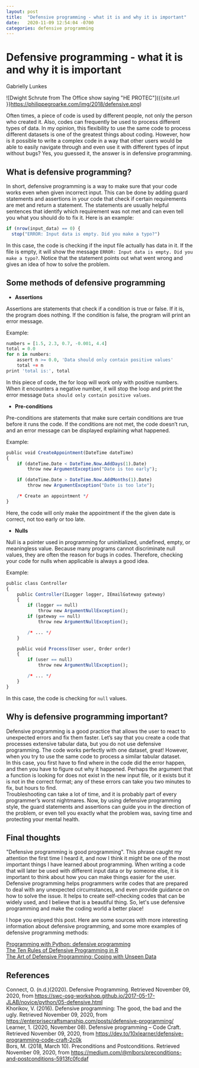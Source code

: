 ```yaml
---
layout: post
title:  "Defensive programming - what it is and why it is important"
date:   2020-11-09 12:54:04 -0700
categories: defensive programming
---
```

# **Defensive programming - what it is and why it is important**
Gabrielly Lunkes  

![Dwight Schrute from The Office show saying "HE PROTEC"]({{site.url }}https://philippegroarke.com/img/2018/defensive.png)

Often times, a piece of code is used by different people, not only the person who created it. Also, codes can frequently be used to process different types of data. In my opinion, this flexibility to use the same code to process different datasets is one of the greatest things about coding. However, how is it possible to write a complex code in a way that other users would be able to easily navigate through and even use it with different types of input without bugs? Yes, you guessed it, the answer is in defensive programming.

## What is defensive programming?

In short, defensive programming is a way to make sure that your code works even when given incorrect input. This can be done by adding guard statements and assertions in your code that check if certain requirements are met and return a statement. The statements are usually helpful sentences that identify which requirement was not met and can even tell you what you should do to fix it. Here is an example:
```r
if (nrow(input_data) == 0) {
  stop("ERROR: Input data is empty. Did you make a typo?")
```

In this case, the code is checking if the input file actually has data in it. If the file is empty, it will show the message `ERROR: Input data is empty. Did you make a typo?`. Notice that the statement points out what went wrong and gives an idea of how to solve the problem.

## Some methods of defensive programming

* **Assertions**

Assertions are statements that check if a condition is true or false. If it is, the program does nothing. If the condition is false, the program will print an error message.

Example:
```r
numbers = [1.5, 2.3, 0.7, -0.001, 4.4]
total = 0.0
for n in numbers:
    assert n >= 0.0, 'Data should only contain positive values'
    total += n
print 'total is:', total
```
In this piece of code, the for loop will work only with positive numbers. When it encounters a negative number, it will stop the loop and print the error message `Data should only contain positive values`.

* **Pre-conditions**

Pre-conditions are statements that make sure certain conditions are true before it runs the code. If the conditions are not met, the code doesn’t run, and an error message can be displayed explaining what happened.

Example:
```r
public void CreateAppointment(DateTime dateTime)
{
    if (dateTime.Date < DateTime.Now.AddDays(1).Date)
        throw new ArgumentException("Date is too early");

    if (dateTime.Date > DateTime.Now.AddMonths(1).Date)
        throw new ArgumentException("Date is too late");

    /* Create an appointment */
}
```
Here, the code will only make the appointment if the the given date is correct, not too early or too late.

* **Nulls**

Null is a pointer used in programming for uninitialized, undefined, empty, or meaningless value. Because many programs cannot discriminate null values, they are often the reason for bugs in codes. Therefore, checking your code for nulls when applicable is always a good idea.

Example:
```r
public class Controller
{
    public Controller(ILogger logger, IEmailGateway gateway)
    {
        if (logger == null)
            throw new ArgumentNullException();
        if (gateway == null)
            throw new ArgumentNullException();

        /* ... */
    }

    public void Process(User user, Order order)
    {
        if (user == null)
            throw new ArgumentNullException();

        /* ... */
    }
}
```
In this case, the code is checking for `null` values.

## Why is defensive programming important?

Defensive programming is a good practice that allows the user to react to unexpected errors and fix them faster. Let’s say that you create a code that processes extensive tabular data, but you do not use defensive programming. The code works perfectly with one dataset, great! However, when you try to use the same code to process a similar tabular dataset.  
In this case, you first have to find where in the code did the error happen, and then you have to figure out why it happened. Perhaps the argument that a function is looking for does not exist in the new input file, or it exists but it is not in the correct format; any of these errors can take you two minutes to fix, but hours to find.  
Troubleshooting can take a lot of time, and it is probably part of every programmer’s worst nightmares. Now, by using defensive programming style, the guard statements and assertions can guide you in the direction of the problem, or even tell you exactly what the problem was, saving time and protecting your mental health.  

## Final thoughts  

"Defensive programming is good programming". This phrase caught my attention the first time I heard it, and now I think it might be one of the most important things I have learned about programming. When writing a code that will later be used with different input data or by someone else, it is important to think about how you can make things easier for the user. Defensive programming helps programmers write codes that are prepared to deal with any unexpected circumstances, and even provide guidance on how to solve the issue. It helps to create self-checking codes that can be widely used, and I believe that is a beautiful thing. So, let's use defensive programming and make the coding world a better place!

I hope you enjoyed this post. Here are some sources with more interesting information about defensive programming, and some more examples of defensive programming methods:

[Programming with Python: defensive programming](https://swcarpentry.github.io/python-novice-inflammation/10-defensive/index.html)  
[The Ten Rules of Defensive Programming in R](https://www.r-bloggers.com/2018/07/the-ten-rules-of-defensive-programming-in-r/)  
[The Art of Defensive Programming: Coping with Unseen Data](https://www.sas.com/content/dam/SAS/support/en/sas-global-forum-proceedings/2018/1791-2018.pdf)

## References

Connect, O. (n.d.)(2020). Defensive Programming. Retrieved November 09, 2020, from https://swc-osg-workshop.github.io/2017-05-17-JLAB/novice/python/05-defensive.html  
Khorikov, V. (2016). Defensive programming: The good, the bad and the ugly. Retrieved November 09, 2020, from https://enterprisecraftsmanship.com/posts/defensive-programming/  
Learner, 1. (2020, November 08). Defensive programming – Code Craft. Retrieved November 09, 2020, from https://dev.to/10xlearner/defensive-programming-code-craft-2c0k  
Bors, M. (2018, March 10). Preconditions and Postconditions. Retrieved November 09, 2020, from https://medium.com/@mlbors/preconditions-and-postconditions-5913fc0fcdaf
